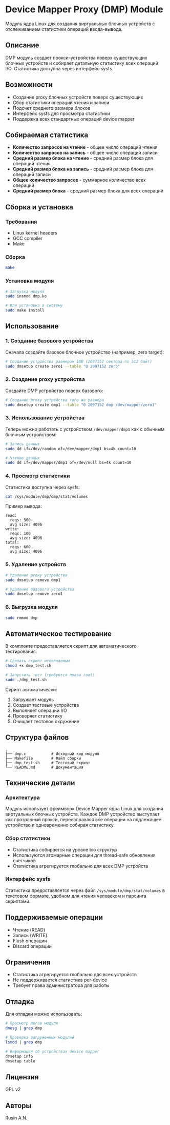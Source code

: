 # Device Mapper Proxy (DMP) Module

Модуль ядра Linux для создания виртуальных блочных устройств с отслеживанием статистики операций ввода-вывода.

## Описание

DMP модуль создает прокси-устройства поверх существующих блочных устройств и собирает детальную статистику всех операций I/O. Статистика доступна через интерфейс sysfs.

## Возможности

- Создание proxy блочных устройств поверх существующих
- Сбор статистики операций чтения и записи
- Подсчет среднего размера блоков
- Интерфейс sysfs для просмотра статистики
- Поддержка всех стандартных операций device mapper

## Собираемая статистика

- **Количество запросов на чтение** - общее число операций чтения
- **Количество запросов на запись** - общее число операций записи
- **Средний размер блока на чтение** - средний размер блока для операций чтения
- **Средний размер блока на запись** - средний размер блока для операций записи
- **Общее количество запросов** - суммарное количество всех операций
- **Средний размер блока** - средний размер блока для всех операций

## Сборка и установка

### Требования

- Linux kernel headers
- GCC compiler
- Make

### Сборка

```bash
make
```

### Установка модуля

```bash
# Загрузка модуля
sudo insmod dmp.ko

# Или установка в систему
sudo make install
```

## Использование

### 1. Создание базового устройства

Сначала создайте базовое блочное устройство (например, zero target):

```bash
# Создание устройства размером 1GB (2097152 сектора по 512 байт)
sudo dmsetup create zero1 --table "0 2097152 zero"
```

### 2. Создание proxy устройства

Создайте DMP устройство поверх базового:

```bash
# Создание proxy устройства того же размера
sudo dmsetup create dmp1 --table "0 2097152 dmp /dev/mapper/zero1"
```

### 3. Использование устройства

Теперь можно работать с устройством `/dev/mapper/dmp1` как с обычным блочным устройством:

```bash
# Запись данных
sudo dd if=/dev/random of=/dev/mapper/dmp1 bs=4k count=10

# Чтение данных
sudo dd if=/dev/mapper/dmp1 of=/dev/null bs=4k count=10
```

### 4. Просмотр статистики

Статистика доступна через sysfs:

```bash
cat /sys/module/dmp/dmp/stat/volumes
```

Пример вывода:
```
read:
  reqs: 500
  avg size: 4096
write:
  reqs: 100
  avg size: 4096
total:
  reqs: 600
  avg size: 4096
```

### 5. Удаление устройств

```bash
# Удаление proxy устройства
sudo dmsetup remove dmp1

# Удаление базового устройства
sudo dmsetup remove zero1
```

### 6. Выгрузка модуля

```bash
sudo rmmod dmp
```

## Автоматическое тестирование

В комплекте предоставляется скрипт для автоматического тестирования:

```bash
# Сделать скрипт исполняемым
chmod +x dmp_test.sh

# Запустить тест (требуются права root)
sudo ./dmp_test.sh
```

Скрипт автоматически:
1. Загружает модуль
2. Создает тестовые устройства
3. Выполняет операции I/O
4. Проверяет статистику
5. Очищает тестовое окружение

## Структура файлов

```
.
├── dmp.c           # Исходный код модуля
├── Makefile        # Файл сборки
├── dmp_test.sh     # Тестовый скрипт
└── README.md       # Документация
```

## Технические детали

### Архитектура

Модуль использует фреймворк Device Mapper ядра Linux для создания виртуальных блочных устройств. Каждое DMP устройство выступает как прозрачный прокси, перенаправляя все операции на подлежащее устройство и одновременно собирая статистику.

### Сбор статистики

- Статистика собирается на уровне bio структур
- Используются атомарные операции для thread-safe обновления счетчиков
- Статистика агрегируется глобально для всех DMP устройств

### Интерфейс sysfs

Статистика предоставляется через файл `/sys/module/dmp/stat/volumes` в текстовом формате, удобном для чтения человеком и парсинга скриптами.

## Поддерживаемые операции

- Чтение (READ)
- Запись (WRITE)
- Flush операции
- Discard операции

## Ограничения

- Статистика агрегируется глобально для всех устройств
- Не поддерживается статистика per-device
- Требует права администратора для работы

## Отладка

Для отладки можно использовать:

```bash
# Просмотр логов модуля
dmesg | grep dmp

# Проверка загруженных модулей
lsmod | grep dmp

# Информация об устройствах device mapper
dmsetup info
dmsetup table
```

## Лицензия

GPL v2

## Авторы

Rusin A.N.